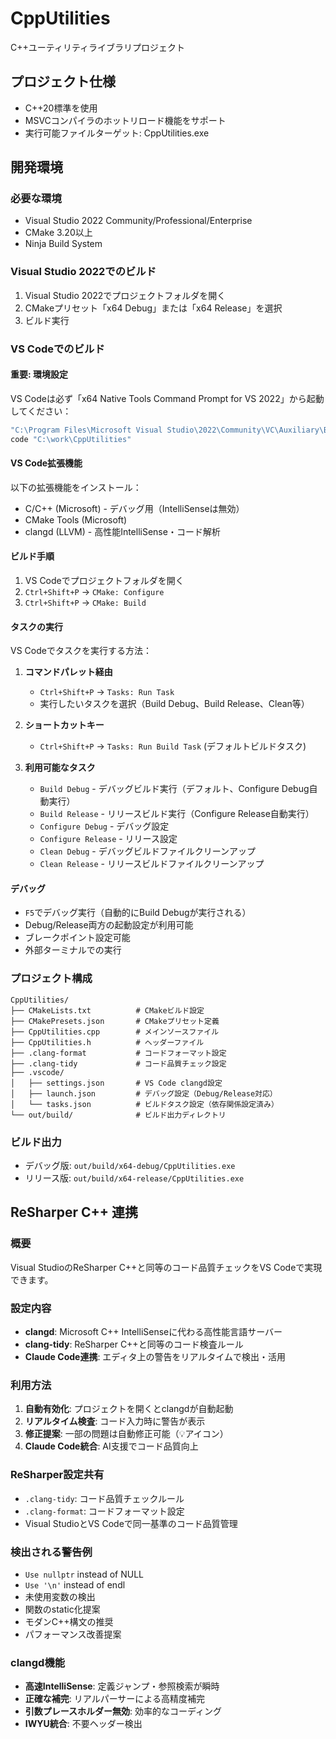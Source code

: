 # CppUtilities

C++ユーティリティライブラリプロジェクト

## プロジェクト仕様
- C++20標準を使用
- MSVCコンパイラのホットリロード機能をサポート
- 実行可能ファイルターゲット: CppUtilities.exe

## 開発環境

### 必要な環境
- Visual Studio 2022 Community/Professional/Enterprise
- CMake 3.20以上
- Ninja Build System

### Visual Studio 2022でのビルド
1. Visual Studio 2022でプロジェクトフォルダを開く
2. CMakeプリセット「x64 Debug」または「x64 Release」を選択
3. ビルド実行

### VS Codeでのビルド

#### 重要: 環境設定
VS Codeは必ず「x64 Native Tools Command Prompt for VS 2022」から起動してください：

```cmd
"C:\Program Files\Microsoft Visual Studio\2022\Community\VC\Auxiliary\Build\vcvars64.bat"
code "C:\work\CppUtilities"
```

#### VS Code拡張機能
以下の拡張機能をインストール：
- C/C++ (Microsoft) - デバッグ用（IntelliSenseは無効）
- CMake Tools (Microsoft)
- clangd (LLVM) - 高性能IntelliSense・コード解析

#### ビルド手順
1. VS Codeでプロジェクトフォルダを開く
2. `Ctrl+Shift+P` → `CMake: Configure`
3. `Ctrl+Shift+P` → `CMake: Build`

#### タスクの実行
VS Codeでタスクを実行する方法：

1. **コマンドパレット経由**
   - `Ctrl+Shift+P` → `Tasks: Run Task`
   - 実行したいタスクを選択（Build Debug、Build Release、Clean等）

2. **ショートカットキー**
   - `Ctrl+Shift+P` → `Tasks: Run Build Task` (デフォルトビルドタスク)

3. **利用可能なタスク**
   - `Build Debug` - デバッグビルド実行（デフォルト、Configure Debug自動実行）
   - `Build Release` - リリースビルド実行（Configure Release自動実行）  
   - `Configure Debug` - デバッグ設定
   - `Configure Release` - リリース設定
   - `Clean Debug` - デバッグビルドファイルクリーンアップ
   - `Clean Release` - リリースビルドファイルクリーンアップ

#### デバッグ
- `F5`でデバッグ実行（自動的にBuild Debugが実行される）
- Debug/Release両方の起動設定が利用可能
- ブレークポイント設定可能
- 外部ターミナルでの実行

### プロジェクト構成
```plaintext
CppUtilities/
├── CMakeLists.txt          # CMakeビルド設定
├── CMakePresets.json       # CMakeプリセット定義
├── CppUtilities.cpp        # メインソースファイル
├── CppUtilities.h          # ヘッダーファイル
├── .clang-format           # コードフォーマット設定
├── .clang-tidy             # コード品質チェック設定
├── .vscode/
│   ├── settings.json       # VS Code clangd設定
│   ├── launch.json         # デバッグ設定（Debug/Release対応）
│   └── tasks.json          # ビルドタスク設定（依存関係設定済み）
└── out/build/              # ビルド出力ディレクトリ
```

### ビルド出力
- デバッグ版: `out/build/x64-debug/CppUtilities.exe`
- リリース版: `out/build/x64-release/CppUtilities.exe`

## ReSharper C++ 連携

### 概要
Visual StudioのReSharper C++と同等のコード品質チェックをVS Codeで実現できます。

### 設定内容
- **clangd**: Microsoft C++ IntelliSenseに代わる高性能言語サーバー
- **clang-tidy**: ReSharper C++と同等のコード検査ルール
- **Claude Code連携**: エディタ上の警告をリアルタイムで検出・活用

### 利用方法
1. **自動有効化**: プロジェクトを開くとclangdが自動起動
2. **リアルタイム検査**: コード入力時に警告が表示
3. **修正提案**: 一部の問題は自動修正可能（💡アイコン）
4. **Claude Code統合**: AI支援でコード品質向上

### ReSharper設定共有
- `.clang-tidy`: コード品質チェックルール
- `.clang-format`: コードフォーマット設定
- Visual StudioとVS Codeで同一基準のコード品質管理

### 検出される警告例
- `Use nullptr` instead of NULL
- `Use '\n'` instead of endl  
- 未使用変数の検出
- 関数のstatic化提案
- モダンC++構文の推奨
- パフォーマンス改善提案

### clangd機能
- **高速IntelliSense**: 定義ジャンプ・参照検索が瞬時
- **正確な補完**: リアルパーサーによる高精度補完
- **引数プレースホルダー無効**: 効率的なコーディング
- **IWYU統合**: 不要ヘッダー検出